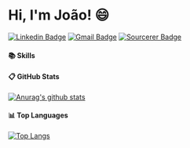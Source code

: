# Hi, I'm João! :smile:

[![Linkedin Badge](https://img.shields.io/badge/-joaoMarinho94-blue?style=flat-square&logo=Linkedin&logoColor=white&link=https://www.linkedin.com/in/joao-marinho94/)](https://www.linkedin.com/in/joao-marinho94/)
[![Gmail Badge](https://img.shields.io/badge/-joaopaulim94@gmail.com-c14438?style=flat-square&logo=Gmail&logoColor=white&link=mailto:joaopaulim94@gmail.com)](mailto:otaviocapila@gmail.com)
[![Sourcerer Badge](https://img.shields.io/badge/Sourcerer-joaomarinho94-yellowgreen?style=flat-square)](https://sourcerer.io/joaomarinho94)

#### :books: Skills


#### :clipboard: GitHub Stats
[![Anurag's github stats](https://github-readme-stats.vercel.app/api?username=joaoMarinho94&show_icons=true&theme=dracula)](https://github.com/joaoMarinho94/github-readme-stats)

#### :bar_chart: Top Languages
[![Top Langs](https://github-readme-stats.vercel.app/api/top-langs/?username=otaviocapila&theme=dracula&layout=compact&langs_count=10)](https://github.com/anuraghazra/github-readme-stats)

